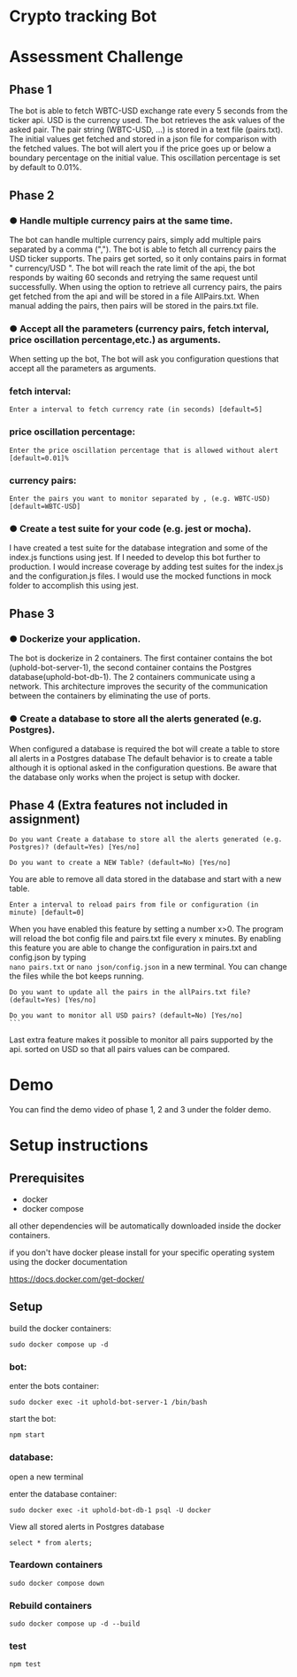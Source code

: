 # Crypto tracking Bot

# Assessment Challenge

## Phase 1 

The bot is able to fetch WBTC-USD exchange rate every 5 seconds from the ticker api. USD is the currency used. The bot retrieves the ask values of the asked pair. The pair string (WBTC-USD, ...) is stored in a text file (pairs.txt). The initial values get fetched and stored in a json file for comparison with the fetched values. The bot will alert you if the price goes up or below a boundary percentage on the initial value. This oscillation percentage is set by default to 0.01%.

## Phase 2 

### ● Handle multiple currency pairs at the same time.

The bot can handle multiple currency pairs, simply add multiple pairs separated by a comma (","). The bot is able to fetch all currency pairs the USD ticker supports. The pairs get sorted, so it only contains pairs in format " currency/USD ". The bot will reach the rate limit of the api, the bot responds by waiting 60 seconds and retrying the same request until successfully. When using the option to retrieve all currency pairs, the pairs get fetched from the api and will be stored in a file AllPairs.txt. When manual adding the pairs, then pairs will be stored in the pairs.txt file.

### ● Accept all the parameters (currency pairs, fetch interval, price oscillation percentage,etc.) as arguments.

When setting up the bot, The bot will ask you configuration questions that accept all the parameters as arguments.

### fetch interval:

    Enter a interval to fetch currency rate (in seconds) [default=5]

### price oscillation percentage:

    Enter the price oscillation percentage that is allowed without alert [default=0.01]%

### currency pairs:

    Enter the pairs you want to monitor separated by , (e.g. WBTC-USD)[default=WBTC-USD]

### ● Create a test suite for your code (e.g. jest or mocha).

I have created a test suite for the database integration and some of the index.js functions using jest. If I needed to develop this bot further to production. I would increase coverage by adding test suites for the index.js and the configuration.js files. I would use the mocked functions in mock folder to accomplish this using jest.

## Phase 3 

### ● Dockerize your application.

The bot is dockerize in 2 containers. The first container contains the bot (uphold-bot-server-1), the second container contains the Postgres database(uphold-bot-db-1). The 2 containers communicate using a network. This architecture improves the security of the communication between the containers by eliminating the use of ports.

### ● Create a database to store all the alerts generated (e.g. Postgres).

When configured a database is required the bot will create a table to store all alerts in a Postgres database The default behavior is to create a table although it is optional asked in the configuration questions. Be aware that the database only works when the project is setup with docker.

## Phase 4 (Extra features not included in assignment)

    Do you want Create a database to store all the alerts generated (e.g. Postgres)? (default=Yes) [Yes/no]

    Do you want to create a NEW Table? (default=No) [Yes/no]

You are able to remove all data stored in the database and start with a new table.

    Enter a interval to reload pairs from file or configuration (in minute) [default=0]

When you have enabled this feature by setting a number x>0. The program will reload the bot config file and pairs.txt file every x minutes. By enabling this feature you are able to change the configuration in pairs.txt and config.json by typing  
 ` nano pairs.txt `
or
` nano json/config.json `
in a new terminal. You can change the files while the bot keeps running.

    Do you want to update all the pairs in the allPairs.txt file? (default=Yes) [Yes/no]

    Do you want to monitor all USD pairs? (default=No) [Yes/no]
    ```

Last extra feature makes it possible to monitor all pairs supported by the api. sorted on USD so that all pairs values can be compared.

# Demo
You can find the demo video of phase 1, 2 and 3 under the folder demo.

# Setup instructions

## Prerequisites

- docker
- docker compose

all other dependencies will be automatically downloaded inside the docker containers.

if you don't have docker please install for your specific operating system using the docker documentation

https://docs.docker.com/get-docker/

## Setup

build the docker containers:

```
sudo docker compose up -d
```

### bot:

enter the bots container:

```
sudo docker exec -it uphold-bot-server-1 /bin/bash
```

start the bot:

```
npm start
```

### database:

open a new terminal

enter the database container:

```
sudo docker exec -it uphold-bot-db-1 psql -U docker
```

View all stored alerts in Postgres database

```
select * from alerts;
```

### Teardown containers

```
sudo docker compose down
```

### Rebuild containers

```
sudo docker compose up -d --build
```

### test

```
npm test
```

